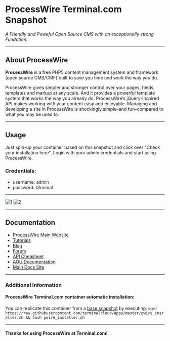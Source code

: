 # **ProcessWire** Terminal.com Snapshot

*A Friendly and Poweful Open Source CMS with an exceptionally strong Fundation.*

---

## About ProcessWire
**ProcessWire** is a free PHP5 content management system and framework (open source CMS/CMF) built to save you time and work the way you do. 

ProcessWire gives simpler and stronger control over your pages, fields, templates and markup at any scale. And it provides a powerful template system that works the way you already do. ProcessWire’s jQuery-inspired API makes working with your content easy and enjoyable. Managing and developing a site in ProcessWire is shockingly simple–and fun–compared to what you may be used to.


---

## Usage

Just spin-up your container based on this snapshot and click over "Check your installation here".
Login with your admin credentials and start using ProcessWire.


### Credentials:

- username: admin
- password: t3rminal


---

![1](http://www.weblantropia.com/wp-content/uploads/2014/03/processwire_fields.jpg)
![2](http://i1-scripts.softpedia-static.com/screenshots/ProcessWire_25.png)


---

## Documentation
- [ProcessWire Main Website](http://processwire.com/)
- [Tutorials](http://processwire.com/docs/tutorials/)
- [Blog](http://processwire.com/blog/)
- [Forum](https://processwire.com/talk/)
- [API Cheasheet](http://cheatsheet.processwire.com/)
- [AOU Documentation](http://processwire.com/api/)
- [Main Docs Site](http://processwire.com/docs/)

---

### Additional Information

#### ProcessWire Terminal.com container automatic installation:
You can replicate this container from a [base snapshot](https://www.terminal.com/tiny/FzpHiTXG1K) by executing:
`wget https://raw.githubusercontent.com/terminalcloud/apps/master/pwire_installer.sh && bash pwire_installer.sh`

---

#### Thanks for using ProcessWire at Terminal.com!
